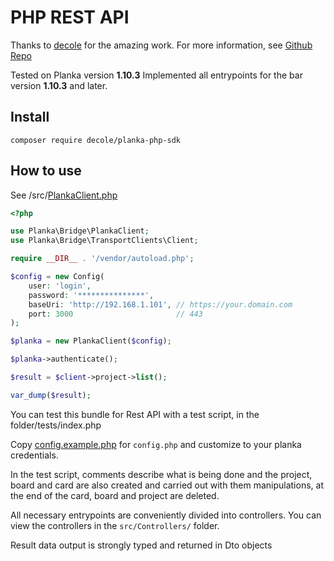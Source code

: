 # PHP REST API
Thanks to [decole](https://github.com/decole) for the amazing work.
For more information, see [Github Repo](https://github.com/decole/planka-php-sdk)

Tested on Planka version **1.10.3**
Implemented all entrypoints for the bar version **1.10.3** and later.


## Install

`composer require decole/planka-php-sdk`


## How to use

See /src/[PlankaClient.php](https://github.com/decole/planka-php-sdk/blob/master/src/PlankaClient.php)

```php
<?php

use Planka\Bridge\PlankaClient;
use Planka\Bridge\TransportClients\Client;

require __DIR__ . '/vendor/autoload.php';

$config = new Config(
    user: 'login',
    password: '***************',
    baseUri: 'http://192.168.1.101', // https://your.domain.com
    port: 3000                       // 443
);

$planka = new PlankaClient($config);

$planka->authenticate();

$result = $client->project->list();

var_dump($result);
```

You can test this bundle for Rest API with a test script, in the folder/tests/index.php

Copy [config.example.php](https://github.com/decole/planka-php-sdk/blob/master/tests/config.example.php) for `config.php` and customize to your
planka credentials.

In the test script, comments describe what is being done and the project, board and card are also created and carried 
out with them manipulations, at the end of the card, board and project are deleted.

All necessary entrypoints are conveniently divided into controllers. You can view the controllers 
in the `src/Controllers/` folder.

Result data output is strongly typed and returned in Dto objects
